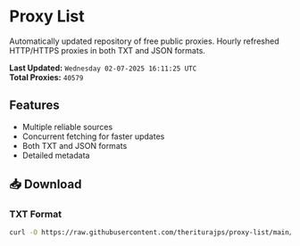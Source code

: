# Proxy List

Automatically updated repository of free public proxies. Hourly refreshed HTTP/HTTPS proxies in both TXT and JSON formats.

**Last Updated:** `Wednesday 02-07-2025 16:11:25 UTC`  
**Total Proxies:** `40579`

## Features
- Multiple reliable sources
- Concurrent fetching for faster updates
- Both TXT and JSON formats
- Detailed metadata

## 📥 Download

### TXT Format
```bash
curl -O https://raw.githubusercontent.com/theriturajps/proxy-list/main/proxies.txt